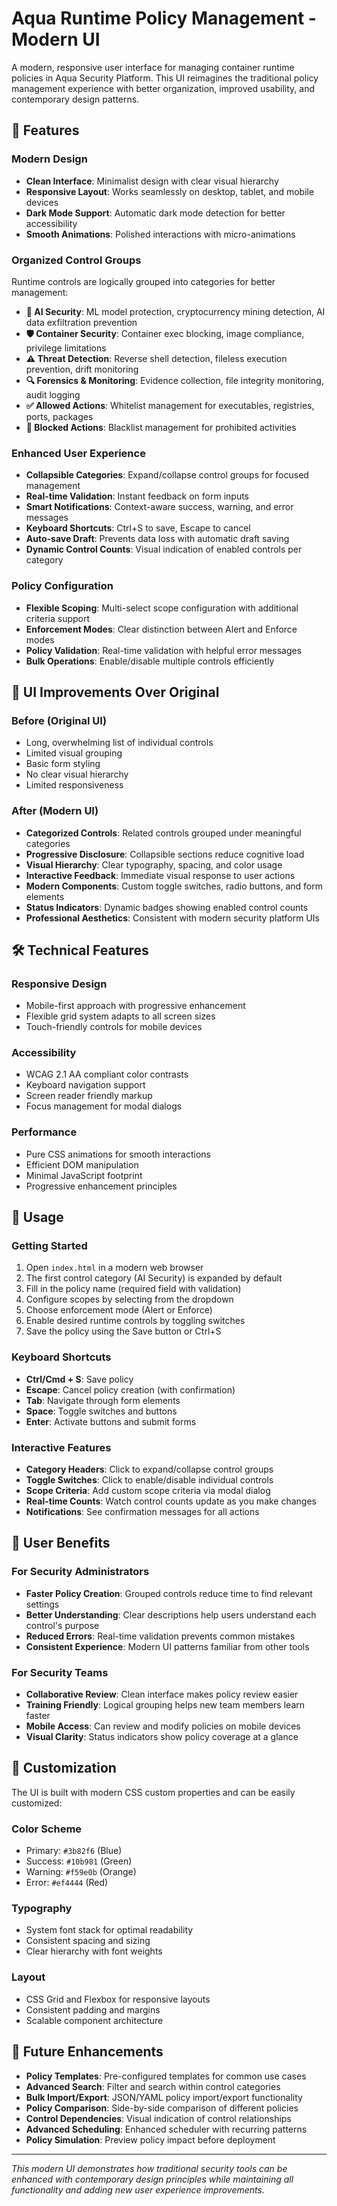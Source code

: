 # Aqua Runtime Policy Management - Modern UI

A modern, responsive user interface for managing container runtime policies in Aqua Security Platform. This UI reimagines the traditional policy management experience with better organization, improved usability, and contemporary design patterns.

## 🚀 Features

### Modern Design
- **Clean Interface**: Minimalist design with clear visual hierarchy
- **Responsive Layout**: Works seamlessly on desktop, tablet, and mobile devices
- **Dark Mode Support**: Automatic dark mode detection for better accessibility
- **Smooth Animations**: Polished interactions with micro-animations

### Organized Control Groups
Runtime controls are logically grouped into categories for better management:

- **🤖 AI Security**: ML model protection, cryptocurrency mining detection, AI data exfiltration prevention
- **🛡️ Container Security**: Container exec blocking, image compliance, privilege limitations
- **⚠️ Threat Detection**: Reverse shell detection, fileless execution prevention, drift monitoring
- **🔍 Forensics & Monitoring**: Evidence collection, file integrity monitoring, audit logging
- **✅ Allowed Actions**: Whitelist management for executables, registries, ports, packages
- **🚫 Blocked Actions**: Blacklist management for prohibited activities

### Enhanced User Experience
- **Collapsible Categories**: Expand/collapse control groups for focused management
- **Real-time Validation**: Instant feedback on form inputs
- **Smart Notifications**: Context-aware success, warning, and error messages
- **Keyboard Shortcuts**: Ctrl+S to save, Escape to cancel
- **Auto-save Draft**: Prevents data loss with automatic draft saving
- **Dynamic Control Counts**: Visual indication of enabled controls per category

### Policy Configuration
- **Flexible Scoping**: Multi-select scope configuration with additional criteria support
- **Enforcement Modes**: Clear distinction between Alert and Enforce modes
- **Policy Validation**: Real-time validation with helpful error messages
- **Bulk Operations**: Enable/disable multiple controls efficiently

## 🎨 UI Improvements Over Original

### Before (Original UI)
- Long, overwhelming list of individual controls
- Limited visual grouping
- Basic form styling
- No clear visual hierarchy
- Limited responsiveness

### After (Modern UI)
- **Categorized Controls**: Related controls grouped under meaningful categories
- **Progressive Disclosure**: Collapsible sections reduce cognitive load
- **Visual Hierarchy**: Clear typography, spacing, and color usage
- **Interactive Feedback**: Immediate visual response to user actions
- **Modern Components**: Custom toggle switches, radio buttons, and form elements
- **Status Indicators**: Dynamic badges showing enabled control counts
- **Professional Aesthetics**: Consistent with modern security platform UIs

## 🛠️ Technical Features

### Responsive Design
- Mobile-first approach with progressive enhancement
- Flexible grid system adapts to all screen sizes
- Touch-friendly controls for mobile devices

### Accessibility
- WCAG 2.1 AA compliant color contrasts
- Keyboard navigation support
- Screen reader friendly markup
- Focus management for modal dialogs

### Performance
- Pure CSS animations for smooth interactions
- Efficient DOM manipulation
- Minimal JavaScript footprint
- Progressive enhancement principles

## 📱 Usage

### Getting Started
1. Open `index.html` in a modern web browser
2. The first control category (AI Security) is expanded by default
3. Fill in the policy name (required field with validation)
4. Configure scopes by selecting from the dropdown
5. Choose enforcement mode (Alert or Enforce)
6. Enable desired runtime controls by toggling switches
7. Save the policy using the Save button or Ctrl+S

### Keyboard Shortcuts
- **Ctrl/Cmd + S**: Save policy
- **Escape**: Cancel policy creation (with confirmation)
- **Tab**: Navigate through form elements
- **Space**: Toggle switches and buttons
- **Enter**: Activate buttons and submit forms

### Interactive Features
- **Category Headers**: Click to expand/collapse control groups
- **Toggle Switches**: Click to enable/disable individual controls
- **Scope Criteria**: Add custom scope criteria via modal dialog
- **Real-time Counts**: Watch control counts update as you make changes
- **Notifications**: See confirmation messages for all actions

## 🎯 User Benefits

### For Security Administrators
- **Faster Policy Creation**: Grouped controls reduce time to find relevant settings
- **Better Understanding**: Clear descriptions help users understand each control's purpose
- **Reduced Errors**: Real-time validation prevents common mistakes
- **Consistent Experience**: Modern UI patterns familiar from other tools

### For Security Teams
- **Collaborative Review**: Clean interface makes policy review easier
- **Training Friendly**: Logical grouping helps new team members learn faster
- **Mobile Access**: Can review and modify policies on mobile devices
- **Visual Clarity**: Status indicators show policy coverage at a glance

## 🔧 Customization

The UI is built with modern CSS custom properties and can be easily customized:

### Color Scheme
- Primary: `#3b82f6` (Blue)
- Success: `#10b981` (Green)
- Warning: `#f59e0b` (Orange)
- Error: `#ef4444` (Red)

### Typography
- System font stack for optimal readability
- Consistent spacing and sizing
- Clear hierarchy with font weights

### Layout
- CSS Grid and Flexbox for responsive layouts
- Consistent padding and margins
- Scalable component architecture

## 🚀 Future Enhancements

- **Policy Templates**: Pre-configured templates for common use cases
- **Advanced Search**: Filter and search within control categories
- **Bulk Import/Export**: JSON/YAML policy import/export functionality
- **Policy Comparison**: Side-by-side comparison of different policies
- **Control Dependencies**: Visual indication of control relationships
- **Advanced Scheduling**: Enhanced scheduler with recurring patterns
- **Policy Simulation**: Preview policy impact before deployment

---

*This modern UI demonstrates how traditional security tools can be enhanced with contemporary design principles while maintaining all functionality and adding new user experience improvements.* 
